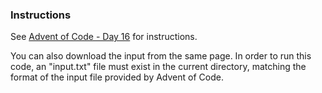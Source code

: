 ### Instructions

See [Advent of Code - Day 16](https://adventofcode.com/2023/day/16) for instructions.

You can also download the input from the same page. In order to run this code, an "input.txt" file must exist in the current directory, matching the format of the input file provided by Advent of Code.